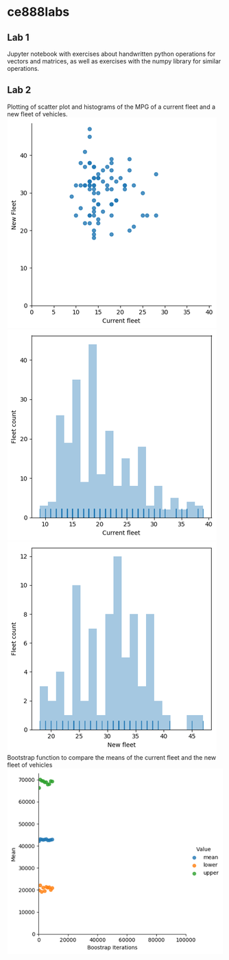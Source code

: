 # ce888labs
## Lab 1
Jupyter notebook with exercises about handwritten python operations for vectors and matrices, as well as exercises with the numpy library for similar operations.
## Lab 2
Plotting of scatter plot and histograms of the MPG of a current fleet and a new fleet of vehicles.
![scatterplot](labs/lab2/scatter_vehicles.png?raw=true)
![hist_current](labs/lab2/histogram_vehicles_current.png?raw=true)
![hist_new](labs/lab2/histogram_vehicles_new.png?raw=true)
Bootstrap function to compare the means of the current fleet and the new fleet of vehicles
![bootstrap](labs/lab2/bootstrap_confidence.png?raw=true)
